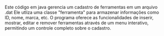 Este código em java gerencia um cadastro de ferramentas em um arquivo .dat
Ele utliza uma classe "ferramenta" para armazenar informações como ID, nome, marca, etc. O programa oferece as funcionalidades de inserir, mostrar, editar e remover ferramentas através de um menu interativo, permitindo um controle completo sobre o cadastro.
